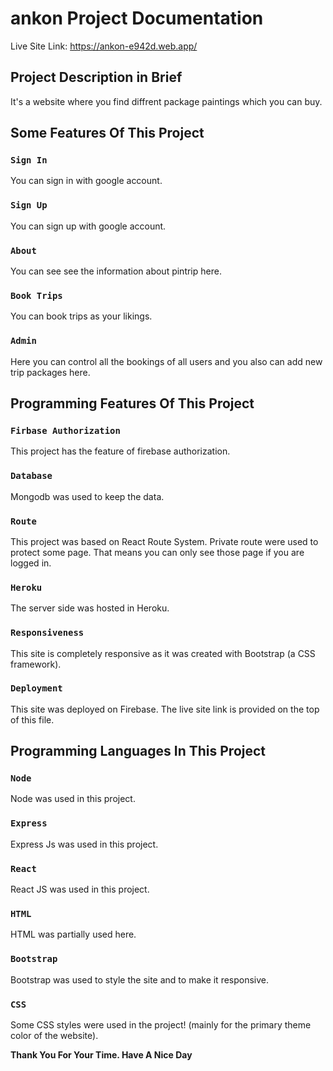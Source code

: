 # ankon Project Documentation

Live Site Link: https://ankon-e942d.web.app/

## Project Description in Brief

It's a website where you find diffrent package paintings which you can buy.



## Some Features Of This Project

### `Sign In`

You can sign in with google account.

### `Sign Up`

You can sign up with google account.

### `About`

You can see see the information about pintrip here.

### `Book Trips`

You can book trips as your likings.

### `Admin`

Here you can control all the bookings of all users and you also can add new trip packages here. 



## Programming Features Of This Project

### `Firbase Authorization`

This project has the feature of firebase authorization.

### `Database`

Mongodb was used to keep the data.

### `Route`

This project was based on React Route System. Private route were used to protect some page. That means you can only see those page if you are logged in.

### `Heroku`

The server side was hosted in Heroku.

### `Responsiveness`

This site is completely responsive as it was created with Bootstrap (a CSS framework).

### `Deployment`

This site was deployed on Firebase. The live site link is provided on the top of this file.



## Programming Languages In This Project

### `Node`

Node was used in this project.

### `Express`

Express Js was used in this project.

### `React`

React JS was used in this project.

### `HTML`

HTML was partially used here.

### `Bootstrap`

Bootstrap was used to style the site and to make it responsive. 

### `CSS`

Some CSS styles were used in the project! (mainly for the primary theme color of the website).


**Thank You For Your Time. Have A Nice Day**